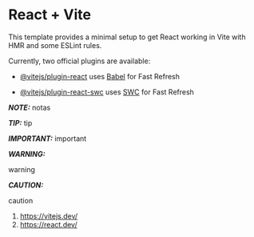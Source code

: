 # React + Vite

This template provides a minimal setup to get React working in Vite with HMR and some ESLint rules.

Currently, two official plugins are available:

- [@vitejs/plugin-react](https://github.com/vitejs/vite-plugin-react/blob/main/packages/plugin-react/README.md) uses [Babel](https://babeljs.io/) for Fast Refresh

- [@vitejs/plugin-react-swc](https://github.com/vitejs/vite-plugin-react-swc) uses [SWC](https://swc.rs/) for Fast Refresh

**_NOTE:_**
notas

**_TIP:_**
tip

**_IMPORTANT:_**
important

**_WARNING:_**

warning

**_CAUTION:_**

caution

1. <https://vitejs.dev/>
2. <https://react.dev/>
